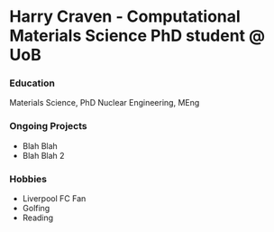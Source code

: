 # Harry Craven - Computational Materials Science PhD student @ UoB

### Education
Materials Science, PhD
Nuclear Engineering, MEng

### Ongoing Projects
- Blah Blah
- Blah Blah 2

### Hobbies
- Liverpool FC Fan 
- Golfing
- Reading
